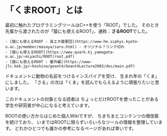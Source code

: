 # 「くまROOT」とは

最初に触れたプログラミングツールはC++を使う「ROOT」でした。
そのとき先輩から渡されたのが「猿にも使えるROOT」、通称：**さるROOT**でした。

```{note}
- [猿にも使えるROOT - 高エネ猿軍団](https://www-he.scphys.kyoto-u.ac.jp/member/masaya/saru.html) - オリジナル？リンク切れ
- [猿にも使えるROOT](https://www.quark.kj.yamagata-u.ac.jp/~miyachi/ROOT/root.pdf)
- [猿にも使えるROOT : 番外編](https://www-jlc.kek.jp/~hoshina/geant4/Geant4Lecture2003/doc/main.pdf)
```

ドキュメントに動物の名前をつけるインスパイアを受け、
生まれ年の「くま」にしました。
「さる」の次は「くま」を読んでもらえるように頑張りたいと思います。

このドキュメントの対象となる読者は
ちょっとだけROOTを使ったことがある
学生や研究者が中心になると考えています。

ROOTの使い方からはじめた個人Wikiですが、
ちまちまとコンテンツの増改築を続けており、
いまではROOTに限らずいろいろなツールの情報を整理しています。
どれかひとつでも誰かの参考になるページがあれば幸いです。
